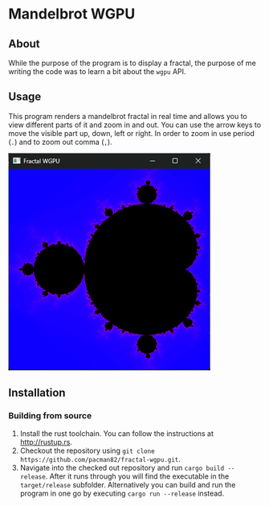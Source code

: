 # Mandelbrot WGPU

## About

While the purpose of the program is to display a fractal, the purpose of me writing the code was to learn a bit about the `wgpu` API.

## Usage

This program renders a mandelbrot fractal in real time and allows you to view different parts of it and zoom in and out. You can use the arrow keys to move the visible part up, down, left or right. In order to zoom in use period (`.`) and to zoom out comma (`,`).

![Screenshot of Mandelbrot fractal](screenshot.png)

## Installation

### Building from source

1. Install the rust toolchain. You can follow the instructions at <http://rustup.rs>.
2. Checkout the repository using `git clone https://github.com/pacman82/fractal-wgpu.git`.
3. Navigate into the checked out repository and run `cargo build --release`. After it runs through you will find the executable in the `target/release` subfolder. Alternatively you can build and run the program in one go by executing `cargo run --release` instead.